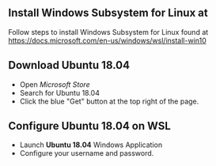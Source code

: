 ## Install Windows Subsystem for Linux at
Follow steps to install Windows Subsystem for Linux found at https://docs.microsoft.com/en-us/windows/wsl/install-win10

## Download Ubuntu 18.04
- Open *Microsoft Store*
- Search for Ubuntu 18.04
- Click the blue "Get" button at the top right of the page. 

## Configure Ubuntu 18.04 on WSL
- Launch **Ubuntu 18.04** Windows Application
- Configure your username and password.
